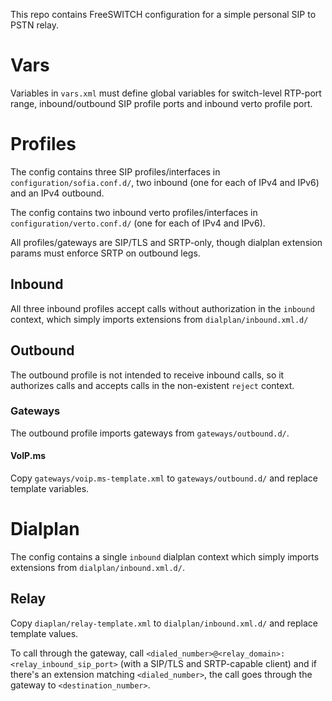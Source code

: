 This repo contains FreeSWITCH configuration
for a simple personal SIP to PSTN relay.

# Vars

Variables in `vars.xml` must define
global variables for
switch-level RTP-port range,
inbound/outbound SIP profile ports
and inbound verto profile port.


# Profiles

The config contains
three SIP profiles/interfaces in `configuration/sofia.conf.d/`,
two inbound (one for each of IPv4 and IPv6)
and an IPv4 outbound.

The config contains
two inbound verto profiles/interfaces in `configuration/verto.conf.d/`
(one for each of IPv4 and IPv6).

All profiles/gateways are SIP/TLS and SRTP-only,
though dialplan extension params must enforce SRTP on outbound legs.

## Inbound

All three inbound profiles accept calls
without authorization
in the `inbound` context,
which simply imports
extensions from `dialplan/inbound.xml.d/`

## Outbound

The outbound profile is not intended
to receive inbound calls,
so it authorizes calls
and accepts calls in
the non-existent `reject` context.

### Gateways

The outbound profile
imports gateways from `gateways/outbound.d/`.

#### VoIP.ms

Copy `gateways/voip.ms-template.xml`
to `gateways/outbound.d/`
and replace template variables.


# Dialplan

The config contains
a single `inbound` dialplan context
which simply imports extensions from `dialplan/inbound.xml.d/`.

## Relay

Copy `diaplan/relay-template.xml`
to `dialplan/inbound.xml.d/`
and replace template values.

To call through the gateway,
call `<dialed_number>@<relay_domain>:<relay_inbound_sip_port>`
(with a SIP/TLS and SRTP-capable client)
and if there's an extension matching `<dialed_number>`,
the call goes through the gateway
to `<destination_number>`.
